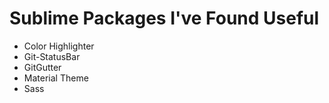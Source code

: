 # Sublime Packages I've Found Useful

* Color Highlighter
* Git-StatusBar
* GitGutter
* Material Theme
* Sass
